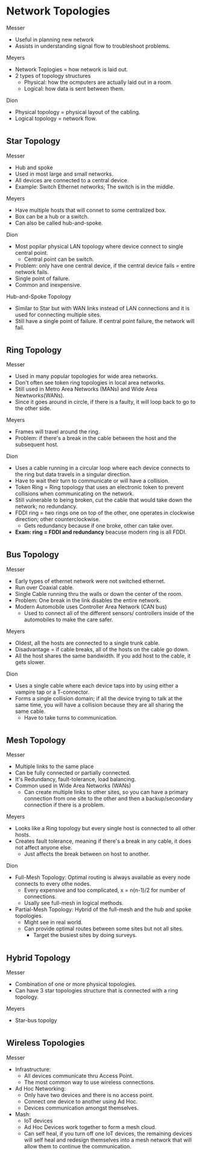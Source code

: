 # Network Topologies

Messer
- Useful in planning new network
- Assists in understanding signal flow to troubleshoot problems.

Meyers
- Network Toplogies = how network is laid out.
- 2 types of topology structures
  - Physical: how the ocmputers are actually laid out in a room.
  - Logical: how data is sent between them.

Dion
- Physical topology = physical layout of the cabling.
- Logical topology = network flow.


#

## Star Topology

Messer
- Hub and spoke
- Used in most large and small networks.
- All devices are connected to a central device.
- Example: Switch Ethernet networks; The switch is in the middle.

Meyers
- Have multiple hosts that will connet to some centralized box.
- Box can be a hub or a switch.
- Can also be called hub-and-spoke.

Dion
- Most popilar physical LAN topology where device connect to single central point.
  - Central point can be switch.
- Problem: only have one central device, if the central device fails = entire network fails.
- Single point of failure.
- Common and inexpensive.

Hub-and-Spoke Topology
- Similar to Star but with WAN links instead of LAN connections and it is used for connecting multiple sites.
- Still have a single point of failure. If central point failure, the network will fail.

#

## Ring Topology

Messer
- Used in many popular topologies for wide area networks.
- Don't often see token ring topologies in local area networks.
- Still used in Metro Area Networks (MANs) and Wide Area Newtworks(WANs).
- Since it goes around in circle, if there is a faulty, it will loop back to go to the other side.

Meyers
- Frames will travel around the ring.
- Problem: if there's a break in the cable between the host and the subsequent host.

Dion
- Uses a cable running in a circular loop where each device connects to the ring but data travels in a singular direction.
- Have to wait their turn to communicate or will have a collision.
- Token Ring = Ring topology that uses an electronic token to prevent collisions when communicating on the network.
- Still vulnerable to being broken, cut the cable that would take down the network; no redundancy.
- FDDI ring = two rings one on top of the other, one operates in clockwise direction; other counterclockwise.
  - Gets redundancy because if one broke, other can take over.
- **Exam: ring = FDDI and redundancy** beacuse modern ring is all FDDI.


#

## Bus Topology

Messer 
- Early types of ethernet network were not switched ethernet.
- Run over Coaxial cable.
- Single Cable running thru the walls or down the center of the room.
- Problem: One break in the link disables the entire network.
- Modern Automobile uses Controller Area Network (CAN bus)
  - Used to connect all of the different sensors/ controllers inside of the automobiles to make the care safer.

Meyers
- Oldest, all the hosts are connected to a single trunk cable.
- Disadvantage = if cable breaks, all of the hosts on the cable go down.
- All the host shares the same bandwidth. If you add host to the cable, it gets slower.

Dion
- Uses a single cable where each device taps into by using either a vampire tap or a T-connector.
- Forms a single collision domain; if all the device trying to talk at the same time, you will have a collision because they are all sharing the same cable.
  - Have to take turns to communication.
 
#

## Mesh Topology

Messer
- Multiple links to the same place
- Can be fully connected or partially connected.
- It's Redundancy, fault-tolerance, load balancing.
- Common used in Wide Area Networks (WANs)
  - Can create multiple links to other sites, so you can have a primary connection from one site to the other and then a backup/secondary connection if there is a problem.

Meyers
- Looks like a Ring topology but every single host is connected to all other hosts.
- Creates fault tolerance, meaning if there's a break in any cable, it does not affect anyone else.
  - Just affects the break between on host to another.

Dion
- Full-Mesh Topology: Optimal routing is always available as every node connects to every othe nodes.
  - Every expensive and too complicated, x = n(n-1)/2 for number of connections.
  - Usally see full-mesh in logical methods.
- Partial-Mesh Topology: Hybrid of the full-mesh and the hub and spoke topologies.
  - Might see in real world.
  - Can provide optimal routes between some sites but not all sites.
    - Target the busiest sites by doing surveys.

#

## Hybrid Topology

Messer 
- Combination of one or more physical topologies.
- Can have 3 star topologies structure that is connected with a ring topology.

Meyers
- Star-bus topolgy

#

## Wireless Topologies 

Messer
- Infrastructure:
  - All devices communicate thru Access Point.
  - The most common way to use wireless connections.
- Ad Hoc Networking:
  - Only have two devices and there is no access point.
  - Connect one device to another using Ad Hoc.
  - Devices communication amongst themselves.
- Mash:
  - IoT devices
  - Ad Hoc Devices work together to form a mesh cloud.
  - Can self heal, if you turn off one IoT devices, the remaining devices will self heal and redesign themselves into a mesh network that will allow them to continue the communication.
